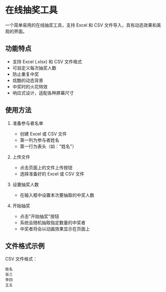 # 在线抽奖工具

一个简单易用的在线抽奖工具，支持 Excel 和 CSV 文件导入，具有动态效果和美观的界面。

## 功能特点

- 支持 Excel (.xlsx) 和 CSV 文件格式
- 可自定义每次抽奖人数
- 防止重复中奖
- 炫酷的动态背景
- 中奖时的火花特效
- 响应式设计，适配各种屏幕尺寸

## 使用方法

1. 准备参与者名单
   - 创建 Excel 或 CSV 文件
   - 第一列为参与者姓名
   - 第一行为表头（如："姓名"）

2. 上传文件
   - 点击页面上的文件上传按钮
   - 选择准备好的 Excel 或 CSV 文件

3. 设置抽奖人数
   - 在输入框中设置本次要抽取的中奖人数

4. 开始抽奖
   - 点击"开始抽奖"按钮
   - 系统会随机抽取指定数量的中奖者
   - 中奖者将会以动画效果显示在页面上

## 文件格式示例

CSV 文件格式：
```csv
姓名
张三
李四
王五